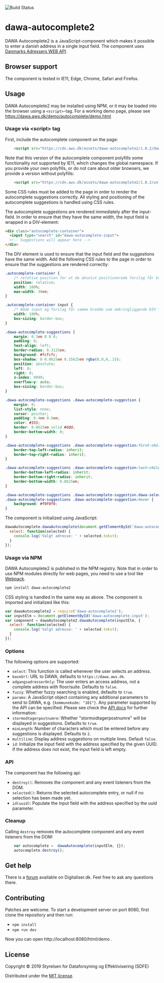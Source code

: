 ![Build Status](https://codebuild.eu-west-1.amazonaws.com/badges?uuid=eyJlbmNyeXB0ZWREYXRhIjoidFUyM1pUSGdsVGF1R0cyWlcxeTM1NnlnYmZYVUVCR3BSQXFlUTNVQWJnbGg2VVE1bk5oTnIyL2oxUE5uNWRjMERpTlc0bXZmWkZrSGQxUHhYblptcEhRPSIsIml2UGFyYW1ldGVyU3BlYyI6IjVNQnMyeVFWNDVYUjBOTkUiLCJtYXRlcmlhbFNldFNlcmlhbCI6MX0%3D&branch=master)
# dawa-autocomplete2

DAWA Autocomplete2 is a JavaScript-component which makes it possible to enter a danish address in a single input field. 
The component uses [Danmarks Adressers WEB API](https://dawa.aws.dk).

## Browser support
The component is tested in IE11, Edge, Chrome, Safari and Firefox.

## Usage
DAWA Autocomplete2 may be installed using NPM, or it may be loaded into the browser using a `<script>`-tag. 
For a working demo page, please see https://dawa.aws.dk/demo/autocomplete/demo.html

### Usage via &lt;script&gt; tag
First, include the autocomplete component on the page:
```html
    <script src="https://cdn.aws.dk/assets/dawa-autocomplete2/1.0.2/dawa-autocomplete2.min.js"></script>
```
Note that this version of the autocomplete component polyfills some functionality not supported by IE11, which changes the global namespace.
If you provide your own polyfills, or do not care about older browsers, we provide a version without polyfills:
```html
    <script src="https://cdn.aws.dk/assets/dawa-autocomplete2/1.0.2/unfilled/dawa-autocomplete2.min.js"></script>
```

Some CSS rules must be added to the page in order to render the autocomplete suggestions correctly.
All styling and positioning of the autocomplete suggestions is handled using CSS rules.

The autocomplete suggestions are rendered immediately after the input-field. In order to ensure that
they have the same width, the input field is wrapped in a DIV-element:
```html
<div class="autocomplete-container">
  <input type="search" id="dawa-autocomplete-input">
  <!-- Suggestions will appear here -->
</div>
```

The DIV element is used to ensure that the input field and the suggestions have the same width. Add the following
CSS rules to the page in order to ensure that the suggestions are rendered correctly:

```css
.autocomplete-container {
    /* relative position for at de absolut positionerede forslag får korrekt placering.*/
    position: relative;
    width: 100%;
    max-width: 30em;
}

.autocomplete-container input {
    /* Både input og forslag får samme bredde som omkringliggende DIV */
    width: 100%;
    box-sizing: border-box;
}

.dawa-autocomplete-suggestions {
    margin: 0.3em 0 0 0;
    padding: 0;
    text-align: left;
    border-radius: 0.3125em;
    background: #fcfcfc;
    box-shadow: 0 0.0625em 0.15625em rgba(0,0,0,.15);
    position: absolute;
    left: 0;
    right: 0;
    z-index: 9999;
    overflow-y: auto;
    box-sizing: border-box;
}

.dawa-autocomplete-suggestions .dawa-autocomplete-suggestion {
    margin: 0;
    list-style: none;
    cursor: pointer;
    padding: 0.4em 0.6em;
    color: #333;
    border: 0.0625em solid #ddd;
    border-bottom-width: 0;
}

.dawa-autocomplete-suggestions .dawa-autocomplete-suggestion:first-child {
    border-top-left-radius: inherit;
    border-top-right-radius: inherit;
}

.dawa-autocomplete-suggestions .dawa-autocomplete-suggestion:last-child {
    border-bottom-left-radius: inherit;
    border-bottom-right-radius: inherit;
    border-bottom-width: 0.0625em;
}

.dawa-autocomplete-suggestions .dawa-autocomplete-suggestion.dawa-selected,
.dawa-autocomplete-suggestions .dawa-autocomplete-suggestion:hover {
    background: #f0f0f0;
}
```

The component is initialized using JavaScript:
```javascript
dawaAutocomplete.dawaAutocomplete(document.getElementById('dawa-autocomplete-input'), {
  select: function(selected) {
    console.log('Valgt adresse: ' + selected.tekst);
  }
});
```

### Usage via NPM
DAWA Autocomplete2 is published in the NPM registry. Note that in order to use NPM modules directly for web pages,
you need to use a tool like [Webpack](https://webpack.github.io/).
```bash
npm install dawa-autocomplete2
```

CSS styling is handled in the same way as above. 
The component is imported and initialized like this:
```javascript
var dawaAutocomplete2 = require('dawa-autocomplete2');
var inputElm = document.getElementById('dawa-autocomplete-input');
var component = dawaAutocomplete2.dawaAutocomplete(inputElm, {
  select: function(selected) {
    console.log('Valgt adresse: ' + selected.tekst);
  }
});
```

### Options
The following options are supported:

 - `select`: This function is called whenever the user selects an address.
 - `baseUrl`: URL to DAWA, defaults to `https://dawa.aws.dk`.
 - `adgangsadresserOnly`: The user enters an access address, not a complete address with floor/suite. Defaults to `false`.
 - `fuzzy`: Whether fuzzy searching is enabled, defaults to `true`.
 - `params`: A JavaScript object containing any additional parameters to send to DAWA, e.g. `{kommunekode: "101"}`. Any parameter supported by the API can be specified. Please see check the [API docs](http://dawa.aws.dk/dok/api/autocomplete#autocomplete) for further information:
 - `stormodtagerpostnumre`: Whether "stormodtagerpostnumre" will be displayed in suggestions. Defaults to `true`.
 - `minLength`: Number of characters which must be entered before any suggestions is displayed. Defaults to `2`.
 - `multiline`: Display address suggestions on multiple lines. Default `false`.
 - `id`: Initialize the input field with the address specified by the given UUID. If the address does not exist, the input field is left empty.

### API
The component has the following api:
 
 - `destroy()`: Removes the component and any event listeners from the DOM.
 - `selected()`: Returns the selected autocomplete entry, or null if no selection has been made yet.
 - `id(uuid)`: Populate the input field with the address specified by the uuid parameter.

### Cleanup
Calling `destroy` removes the autocomplete component and any event listeners from the DOM:
```javascript
    var autocomplete =  dawaAutocomplete(inputElm, {});
    autocomplete.destroy();
```

## Get help
There is a [forum](https://digitaliser.dk/group/334445/forum) available on Digitaliser.dk. 
Feel free to ask any questions there. 
 
## Contributing
Patches are welcome. To start a development server on port 8080, first clone the repository and then run:

 - `npm install`
 - `npm run dev`
 
Now you can open http://localhost:8080/html/demo .
 
## License
Copyright © 2019 Styrelsen for Dataforsyning og Effektivisering (SDFE)

Distributed under the [MIT license](https://opensource.org/licenses/MIT).

